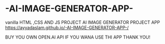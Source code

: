 # -AI-IMAGE-GENERATOR-APP-
vanilla HTML ,CSS AND JS  PROJECT  AI IMAGE GENERATOR  PROJECT APP
https://ayyadaslam.github.io/-AI-IMAGE-GENERATOR-APP-/


BUY YOU OWN OPEN.AI API  IF YOU WANA USE THI APP THANK YOU!

